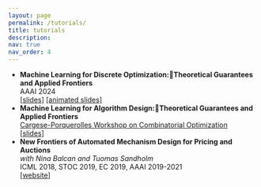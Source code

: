 ```yaml
---
layout: page
permalink: /tutorials/
title: tutorials
description:
nav: true
nav_order: 4
---
```




- **Machine Learning for Discrete Optimization:Theoretical Guarantees and Applied Frontiers**  
AAAI 2024  
[[slides]](https://vitercik.github.io/assets/pdf/AAAI24.pdf) [[animated slides]](https://vitercik.github.io/assets/pdf/AAAI24_long.pdf)  
- **Machine Learning for Algorithm Design:Theoretical Guarantees and Applied Frontiers**  
[Cargese-Porquerolles Workshop on Combinatorial Optimization](https://www.cargese.org/2023/)  
[[slides]](https://vitercik.github.io/assets/pdf/cargese.pdf)  
- **New Frontiers of Automated Mechanism Design for Pricing and Auctions**  
*with Nina Balcan and Tuomas Sandholm*  
ICML 2018, STOC 2019, EC 2019, AAAI 2019-2021  
[[website]](https://sites.google.com/view/amdtutorial/home)
